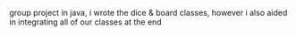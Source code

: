 group project in java, i wrote the dice & board classes, however i also aided in integrating all of our classes at the end
